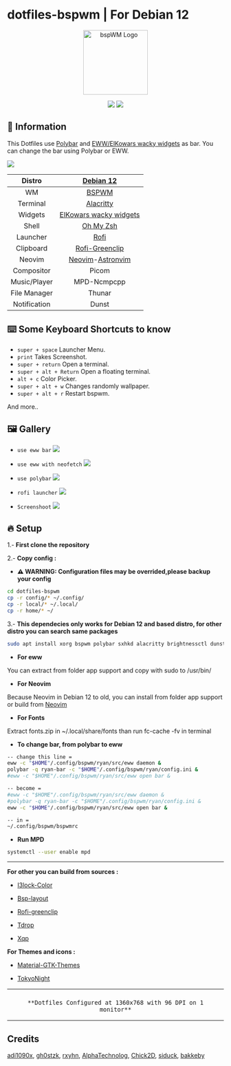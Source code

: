 # dotfiles-bspwm | For Debian 12

<div align=center>

<a href="https://github.com/baskerville/bspwm"><img alt="bspWM Logo" height="150" src="https://i.imgur.com/gWtor5d.png"></a>

<div align="center">
    <img src ="https://img.shields.io/badge/BSP-WM-blue?style=for-the-badge&logo=bspwm&logoColor=green&color="/>
    <img src ="https://img.shields.io/badge/Debian-12-green?style=for-the-badge&logo=Debian&logoColor=red&color=blue"/>
</div>

</div>

## 📃 Information

This Dotfiles use [Polybar](https://github.com/polybar/polybar) and [EWW/ElKowars wacky widgets](https://github.com/elkowar/eww) as bar. You can change the bar using Polybar or EWW.

![](./ss/neofetch.png)

|    Distro    |                        [Debian 12](https://debian.org/)                        |
| :----------: | :----------------------------------------------------------------------------: |
|      WM      |                 [BSPWM](https://github.com/baskerville/bspwm)                  |
|   Terminal   |              [Alacritty](https://github.com/alacritty/alacritty)               |
|   Widgets    |            [ElKowars wacky widgets](https://github.com/elkowar/eww)            |
|    Shell     |                [Oh My Zsh](https://github.com/ohmyzsh/ohmyzsh)                 |
|   Launcher   |                   [Rofi](https://github.com/davatorium/rofi)                   |
|  Clipboard   |              [Rofi-Greenclip](https://github.com/erebe/greenclip)              |
|    Neovim    | [Neovim](https://github.com/neovim/neovim)-[Astronvim](https://astronvim.com/) |
|  Compositor  |                                     Picom                                      |
| Music/Player |                                  MPD-Ncmpcpp                                   |
| File Manager |                                     Thunar                                     |
| Notification |                                     Dunst                                      |

## ⌨️ Some Keyboard Shortcuts to know

- <code>super + space</code> Launcher Menu.
- <code>print</code> Takes Screenshot.
- <code>super + return</code> Open a terminal.
- <code>super + alt + Return</code> Open a floating terminal.
- <code>alt + c</code> Color Picker.
- <code>super + alt + w</code> Changes randomly wallpaper.
- <code>super + alt + r</code> Restart bspwm.

And more..

## 🖼️ Gallery

- <code>use eww bar</code>
  ![](./ss/eww_bar2.png)

- <code>use eww with neofetch</code>
  ![](./ss/eww_bar.png)

- <code>use polybar</code>
  ![](./ss/polybar_bar.png)

- <code>rofi launcher</code>
  ![](./ss/launcher.png)

- <code>Screenshoot</code>
  ![](./ss/ss.png)

## 🔥 Setup

1.- **First clone the repository**

2.- **Copy config :**

- **⚠️ WARNING: Configuration files may be overrided,please backup your config**

```sh
cd dotfiles-bspwm
cp -r config/* ~/.config/
cp -r local/* ~/.local/
cp -r home/* ~/
```

3.- **This dependecies only works for Debian 12 and based distro, for other distro you can search same packages**

```sh
sudo apt install xorg bspwm polybar sxhkd alacritty brightnessctl dunst rofi jq policykit-1-gnome git playerctl mpd ncmpcpp geany ranger mpc picom xdotool feh ueberzug maim pamixer libwebp-dev xdg-user-dirs nala webp-pixbuf-loader zsh zsh-autosuggestions zsh-syntax-highlighting thunar thunar-volman thunar-archive-plugin gvfs gvfs-backends engrampa tint2 dmenu xdo jgmenu redshift xautolock fzf ytfzf yt-dlp gawk tumbler gpick neofetch xdg-utils python-is-python3 python3-gi gir1.2-nm-1.0 duf libglib2.0-bin btop ncdu bat exa wmctrl acpid xclip scrot acpi playerctl redshift mpdris2 libplayerctl-dev gir1.2-playerctl-2.0 mpv lxapperience bc
```

- **For eww**

You can extract from folder app support and copy with sudo to /usr/bin/

- **For Neovim**

Because Neovim in Debian 12 to old, you can install from folder app support or build from [Neovim](https://github.com/neovim/neovim)

- **For Fonts**

Extract fonts.zip in ~/.local/share/fonts than run fc-cache -fv in terminal

- **To change bar, from polybar to eww**

```sh
-- change this line =
eww -c "$HOME"/.config/bspwm/ryan/src/eww daemon &
polybar -q ryan-bar -c "$HOME"/.config/bspwm/ryan/config.ini &
#eww -c "$HOME"/.config/bspwm/ryan/src/eww open bar &

-- become =
#eww -c "$HOME"/.config/bspwm/ryan/src/eww daemon &
#polybar -q ryan-bar -c "$HOME"/.config/bspwm/ryan/config.ini &
eww -c "$HOME"/.config/bspwm/ryan/src/eww open bar &

-- in =
~/.config/bspwm/bspwmrc
```

- **Run MPD**

```sh
systemctl --user enable mpd
```

---

**For other you can build from sources :**

- [I3lock-Color](https://github.com/Raymo111/i3lock-color)

- [Bsp-layout](https://github.com/phenax/bsp-layout)

- [Rofi-greenclip](https://github.com/erebe/greenclip)

- [Tdrop](https://github.com/noctuid/tdrop)

- [Xqp](https://github.com/baskerville/xqp)

**For Themes and icons :**

- [Material-GTK-Themes](https://github.com/Fausto-Korpsvart/Material-GTK-Themes)

- [TokyoNight](https://github.com/ljmill/tokyo-night-icons)

<table align="center">
   <tr>
      <th align="center">
      </th>
   </tr>
   <tr>
      <td align="center">

    **Dotfiles Configured at 1360x768 with 96 DPI on 1 monitor**

   </tr>
   </table>

## Credits

[adi1090x](https://github.com/adi1090x/widgets), [gh0stzk](https://github.com/gh0stzk/dotfiles), [rxyhn](https://github.com/rxyhn/bspdots), [AlphaTechnolog](https://github.com/AlphaTechnolog), [Chick2D](https://github.com/Chick2D/neofetch-themes), [siduck](https://github.com/siduck/st), [bakkeby](https://github.com/bakkeby/dmenu-flexipatch)

